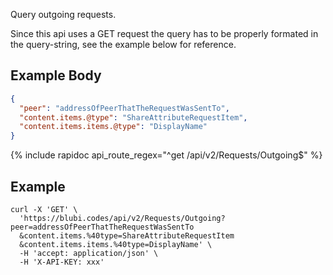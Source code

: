 Query outgoing requests.

Since this api uses a GET request the query has to be properly formated in the query-string,
see the example below for reference.

## Example Body

```json
{
  "peer": "addressOfPeerThatTheRequestWasSentTo",
  "content.items.@type": "ShareAttributeRequestItem",
  "content.items.items.@type": "DisplayName"
}
```

{% include rapidoc api_route_regex="^get /api/v2/Requests/Outgoing$" %}

## Example

```shell
curl -X 'GET' \
  'https://blubi.codes/api/v2/Requests/Outgoing?peer=addressOfPeerThatTheRequestWasSentTo
  &content.items.%40type=ShareAttributeRequestItem
  &content.items.items.%40type=DisplayName' \
  -H 'accept: application/json' \
  -H 'X-API-KEY: xxx'
```
